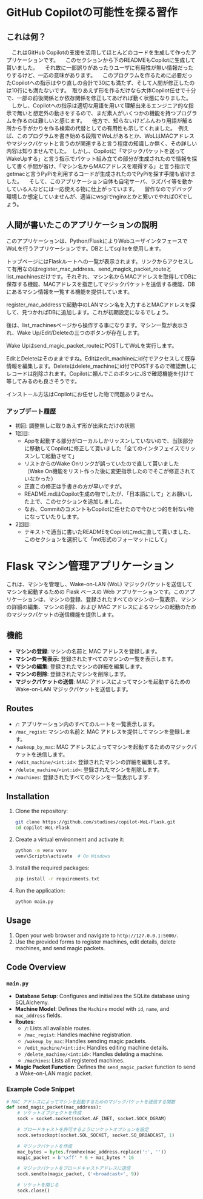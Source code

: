 # GitHub Copilotの可能性を探る習作
## これは何？
　これはGitHub Copilotの支援を活用してほとんどのコードを生成して作ったアプリケーションです。
　このセクションから下のREADMEもCopilotに生成して貰いました。
　それ故に一部誤りがあったりユーザに有用性が無い情報だったりするけど、一応の意味があります。
　このプログラムを作るために必要だったCopilotへの指示はやり直しの合計で30にも満たず、そして人間が修正したのは10行にも満たないです。　取りあえず形を作るだけなら大体Copilot任せで十分で、一部の前後関係とか依存関係を修正してあげれば動く状態になりました。
　しかし、Copilotへの指示は適切な用語を用いて理解出来るエンジニア的な指示で無いと想定外の動きをするので、まだ素人がいくつかの機能を持つプログラムを作るのは難しいと感じます。
　他方で、知らないけどふんわり用語が解る所から手がかりを作る検索の代替としての有用性も示してくれました。　例えば、このプログラムを書き始める段階でWoLがあるとか、WoLはMACアドレスやマジックパケットと言うのが関連すると言う程度の知識しか無く、その詳しい内容は知りませんでした。　しかし、Copilotに「マジックパケットを送ってWakeUpする」と言う指示でパケット組み立ての部分が生成されたので情報を探して書く手間が省け、「マシン名からMACアドレスを取得する」と言う指示でgetmacと言うPyPiを利用するコードが生成されたのでPyPiを探す手間も省けました。
　そして、このアプリケーション自体も自宅サーバ、ラズパイ等を動かしている人などには一応使える物に仕上がっています。
　習作なのでデバッグ環境しか想定していませんが、適当にwsgiでnginxとかと繋いでやればOKでしょう。

## 人間が書いたこのアプリケーションの説明

このアプリケーションは、Python/FlaskによりWebユーザインタフェースでWoLを行うアプリケーションです。DBとしてsqliteを使用します。

トップページにはFlaskルートへの一覧が表示されます。リンクからアクセスして有用なのはregister_mac_address、send_magick_packet_routeとlist_machinesだけです。それぞれ、マシン名からMACアドレスを取得してDBに保存する機能、MACアドレスを指定してマジックパケットを送信する機能、DBにあるマシン情報を一覧する機能を提供しています。

register_mac_addressで起動中のLANマシン名を入力するとMACアドレスを探して、見つかればDBに追加します。これが初期設定になるでしょう。

後は、list_machinesページから操作する事になります。マシン一覧が表示され、Wake Up/Edit/Deleteの三つのボタンが存在します。

Wake Upはsend_magic_packet_routeにPOSTしてWoLを実行します。

EditとDeleteはそのままですね。Editはedit_machineにid付でアクセスして既存情報を編集します。Deleteはdelete_machineにid付でPOSTするので確認無しにレコードは削除されます。Copilotに頼んでこのボタンにJSで確認機能を付けて等してみるのも良さそうです。

インストール方法はCopilotにお任せした物で問題ありません。

### アップデート履歴

- 初回: 調整無しに取りあえず形が出来ただけの状態
- 1回目:
    - Appを起動する部分がローカルしかリッスンしていないので、当該部分に移動してCopilotに修正して貰いました「全てのインタフェイスでリッスンして起動させて」
    - リストからのWake Onリンクが誤っていたので直して貰いました（Wake On機能をリスト作った後に変更指示したのでそこが修正されていなかった）
    - 正直この修正は手書きの方が早いですが。
    - README.mdはCopilot生成の物でしたが、「日本語にして」とお願いした上で、このセクションを追加しました。
    - なお、CommitのコメントもCopilotに任せたので今ひとつ的を射ない物になっていたりします。
- 2回目:
    - テキストで適当に書いたREADMEをCopilotにmdに直して貰いました、このセクションを選択して「md形式のフォーマットにして」


# Flask マシン管理アプリケーション

これは、マシンを管理し、Wake-on-LAN (WoL) マジックパケットを送信してマシンを起動するための Flask ベースの Web アプリケーションです。このアプリケーションは、マシンの登録、登録されたすべてのマシンの一覧表示、マシンの詳細の編集、マシンの削除、および MAC アドレスによるマシンの起動のためのマジックパケットの送信機能を提供します。

## 機能

- **マシンの登録**: マシンの名前と MAC アドレスを登録します。
- **マシンの一覧表示**: 登録されたすべてのマシンの一覧を表示します。
- **マシンの編集**: 登録されたマシンの詳細を編集します。
- **マシンの削除**: 登録されたマシンを削除します。
- **マジックパケットの送信**: MAC アドレスによってマシンを起動するための Wake-on-LAN マジックパケットを送信します。

## Routes

- `/`: アプリケーション内のすべてのルートを一覧表示します。
- `/mac_regist`: マシンの名前と MAC アドレスを提供してマシンを登録します。
- `/wakeup_by_mac`: MAC アドレスによってマシンを起動するためのマジックパケットを送信します。
- `/edit_machine/<int:id>`: 登録されたマシンの詳細を編集します。
- `/delete_machine/<int:id>`: 登録されたマシンを削除します。
- `/machines`: 登録されたすべてのマシンを一覧表示します.

## Installation

1. Clone the repository:
    ```bash
    git clone https://github.com/studioes/copilot-WoL-Flask.git
    cd copilot-WoL-Flask
    ```

2. Create a virtual environment and activate it:
    ```sh
    python -m venv venv
    venv\Scripts\activate  # On Windows
    ```

3. Install the required packages:
    ```sh
    pip install -r requirements.txt
    ```

4. Run the application:
    ```sh
    python main.py
    ```

## Usage

1. Open your web browser and navigate to `http://127.0.0.1:5000/`.
2. Use the provided forms to register machines, edit details, delete machines, and send magic packets.

## Code Overview

### `main.py`

- **Database Setup**: Configures and initializes the SQLite database using SQLAlchemy.
- **Machine Model**: Defines the `Machine` model with `id`, `name`, and `mac_address` fields.
- **Routes**:
  - `/`: Lists all available routes.
  - `/mac_regist`: Handles machine registration.
  - `/wakeup_by_mac`: Handles sending magic packets.
  - `/edit_machine/<int:id>`: Handles editing machine details.
  - `/delete_machine/<int:id>`: Handles deleting a machine.
  - `/machines`: Lists all registered machines.
- **Magic Packet Function**: Defines the `send_magic_packet` function to send a Wake-on-LAN magic packet.

### Example Code Snippet

```python
# MAC アドレスによってマシンを起動するためのマジックパケットを送信する関数
def send_magic_packet(mac_address):
    # ソケットオブジェクトを作成
    sock = socket.socket(socket.AF_INET, socket.SOCK_DGRAM)

    # ブロードキャストを許可するようにソケットオプションを設定
    sock.setsockopt(socket.SOL_SOCKET, socket.SO_BROADCAST, 1)

    # マジックパケットを作成
    mac_bytes = bytes.fromhex(mac_address.replace(':', ''))
    magic_packet = b'\xff' * 6 + mac_bytes * 16

    # マジックパケットをブロードキャストアドレスに送信
    sock.sendto(magic_packet, ('<broadcast>', 9))

    # ソケットを閉じる
    sock.close()